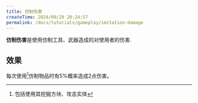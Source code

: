 ```yaml
---
title: 仿制伤害
createTime: 2024/09/29 20:24:57
permalink: /docs/tutorials/gameplay/imitation-damage
---
```

**仿制伤害**是使用仿制工具、武器造成的对使用者的伤害.

## 效果
每次使用[^脚注1]仿制物品时有5%概率造成2点伤害。

[^脚注1]: 包括使用其挖掘方块、攻击实体
